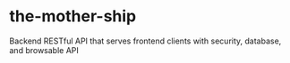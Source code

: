 # the-mother-ship
Backend RESTful API that serves frontend clients with security, database, and browsable API
